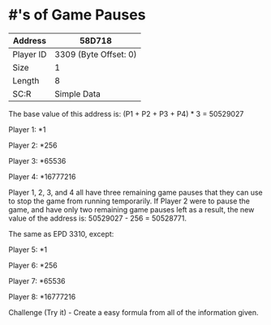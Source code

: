 
#  #'s of Game Pauses
Address   | 58D718
----------|-------------
Player ID | 3309 (Byte Offset: 0)
Size 	  | 1
Length 	  | 8
SC:R      | Simple Data

The base value of this address is: (P1 + P2 + P3 + P4) * 3 = 50529027

Player 1: *1 
Player 2: *256 
Player 3: *65536 
Player 4: *16777216 

Player 1, 2, 3, and 4 all have three remaining game pauses that they can use to stop the game from running temporarily. If Player 2 were to pause the game, and have only two remaining game pauses left as a result, the new value of the address is: 50529027 - 256 = 50528771.

The same as EPD 3310, except: 

Player 5: *1 
Player 6: *256 
Player 7: *65536 
Player 8: *16777216 

Challenge (Try it) - Create a easy formula from all of the information given.
